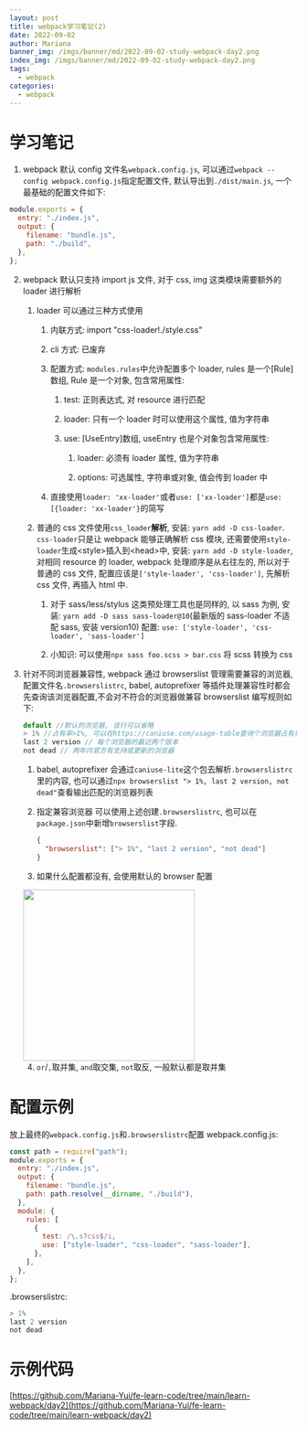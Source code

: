 ```yaml
---
layout: post
title: webpack学习笔记(2)
date: 2022-09-02
author: Mariana
banner_img: /imgs/banner/md/2022-09-02-study-webpack-day2.png
index_img: /imgs/banner/md/2022-09-02-study-webpack-day2.png
tags:
  - webpack
categories:
  - webpack
---
```


# 学习笔记

1. webpack 默认 config 文件名`webpack.config.js`, 可以通过`webpack --config webpack.config.js`指定配置文件, 默认导出到`./dist/main.js`, 一个最基础的配置文件如下:

```js
module.exports = {
  entry: "./index.js",
  output: {
    filename: "bundle.js",
    path: "./build",
  },
};
```

2. webpack 默认只支持 import js 文件, 对于 css, img 这类模块需要额外的 loader 进行解析

   1. loader 可以通过三种方式使用

      1. 内联方式: import "css-loader!./style.css"

      2. cli 方式: 已废弃

      3. 配置方式: `modules.rules`中允许配置多个 loader, rules 是一个[Rule]数组, Rule 是一个对象, 包含常用属性:

         1. test: 正则表达式, 对 resource 进行匹配

         2. loader: 只有一个 loader 时可以使用这个属性, 值为字符串

         3. use: [UseEntry]数组, useEntry 也是个对象包含常用属性:

            1. loader: 必须有 loader 属性, 值为字符串

            2. options: 可选属性, 字符串或对象, 值会传到 loader 中

      4. 直接使用`loader: 'xx-loader'`或者`use: ['xx-loader']`都是`use: [{loader: 'xx-loader'}`的简写

   2. 普通的 css 文件使用`css_loader`**解析**, 安装: `yarn add -D css-loader`. `css-loader`只是让 webpack 能够正确解析 css 模块, 还需要使用`style-loader`生成\<style\>插入到\<head\>中, 安装: `yarn add -D style-loader`, 对相同 resource 的 loader, webpack 处理顺序是从右往左的, 所以对于普通的 css 文件, 配置应该是`['style-loader', 'css-loader']`, 先解析 css 文件, 再插入 html 中.

      1. 对于 sass/less/stylus 这类预处理工具也是同样的, 以 sass 为例, 安装: `yarn add -D sass sass-loader@10`(最新版的 sass-loader 不适配 sass, 安装 version10) 配置: `use: ['style-loader', 'css-loader', 'sass-loader']`

      2. 小知识: 可以使用`npx sass foo.scss > bar.css` 将 scss 转换为 css

3. 针对不同浏览器兼容性, webpack 通过 browserslist 管理需要兼容的浏览器, 配置文件名`.browserslistrc`, babel, autoprefixer 等插件处理兼容性时都会先查询该浏览器配置,不会对不符合的浏览器做兼容 browserslist 编写规则如下:

   ```js
   default //默认的浏览器, 该行可以省略
   > 1% //占有率>1%, 可以在https://caniuse.com/usage-table查询个浏览器占有率
   last 2 version // 每个浏览器的最近两个版本
   not dead // 两年内官方有支持或更新的浏览器
   ```

   1. babel, autoprefixer 会通过`caniuse-lite`这个包去解析`.browserslistrc`里的内容, 也可以通过`npx browserslist "> 1%, last 2 version, not dead"`查看输出匹配的浏览器列表

   2. 指定兼容浏览器 可以使用上述创建`.browserslistrc`, 也可以在`package.json`中新增`browserslist`字段.

      ```json
      {
        "browserslist": ["> 1%", "last 2 version", "not dead"]
      }
      ```

   3. 如果什么配置都没有, 会使用默认的 browser 配置

   <img src="https://dev.azure.com/HealMSlin/8544be09-1224-4eb0-824b-90c4ec9d49ee/_apis/git/repositories/7a27a721-4c93-4ecf-8258-d5422217b60a/items?path=%2F1662051646312_1893.png&versionDescriptor%5BversionOptions%5D=0&versionDescriptor%5BversionType%5D=0&versionDescriptor%5Bversion%5D=master&resolveLfs=true&%24format=octetStream&api-version=5.0" width="300" />

   4. `or`/`,`取并集, `and`取交集, `not`取反, 一般默认都是取并集

# 配置示例

放上最终的`webpack.config.js`和`.browserslistrc`配置
webpack.config.js:

```js
const path = require("path");
module.exports = {
  entry: "./index.js",
  output: {
    filename: "bundle.js",
    path: path.resolve(__dirname, "./build"),
  },
  module: {
    rules: [
      {
        test: /\.s?css$/i,
        use: ["style-loader", "css-loader", "sass-loader"],
      },
    ],
  },
};
```

.browserslistrc:

```js
> 1%
last 2 version
not dead
```

# 示例代码

[https://github.com/Mariana-Yui/fe-learn-code/tree/main/learn-webpack/day2](https://github.com/Mariana-Yui/fe-learn-code/tree/main/learn-webpack/day2)
